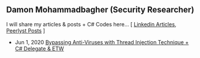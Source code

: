 ## Damon Mohammadbagher (Security Researcher)

I will share my articles & posts + C# Codes here... 
[ [Linkedin Articles](https://www.linkedin.com/today/author/damonmohammadbagher?trk=author-info__article-link),
[Peerlyst Posts](https://www.peerlyst.com/users/damon-mohammadbagher) ]

- Jun 1, 2020 [Bypassing Anti-Viruses with Thread Injection Technique + C# Delegate & ETW](/Posts/1jun2020x.html)



